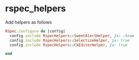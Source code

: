 # rspec_helpers

Add helpers as follows

```ruby
RSpec.configure do |config|
  config.include RspecHelpers::SweetAlertHelper, js: :true
  config.include RspecHelpers::SelectizeHelper, js: true
  config.include RspecHelpers::CkEditorHelper, js: true

end
```
